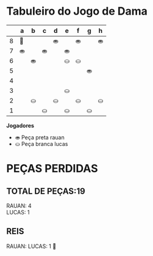 # Tabuleiro do Jogo de Dama

|   | a | b | c | d | e | f | g | h |
|---|---|---|---|---|---|---|---|---|
| 8 | 👑 |  |   | ⛂ |   | ⛂ |   | ⛂ |
| 7 | ⛂ |   | ⛂ |   | ⛂ |   |  |   |
| 6 |   | ⛂ |   |  |  ⛀ |  ⛀|   |  |
| 5 |   |   |   |   |   |   | ⛂  |   |
| 4 |   |   |   |   |   |   |   |   |
| 3 |   |   |   |   | ⛀ |   |   |   |
| 2 |  | ⛀ |   | ⛀ |   | ⛀ |   | ⛀ |
| 1 |  |   | ⛀ |   | ⛀ |   | ⛀ |   |

**Jogadores**

- ⛂ Peça preta rauan
- ⛀ Peça branca lucas

# PEÇAS PERDIDAS
## TOTAL DE PEÇAS:19
RAUAN: 4                                   
LUCAS: 1

## REIS
RAUAN:
LUCAS: 1 👑
